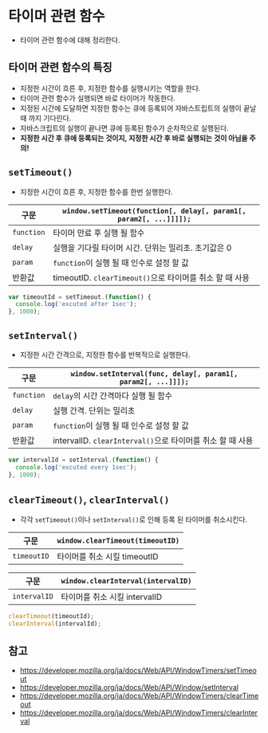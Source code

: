 # 타이머 관련 함수

- 타이머 관련 함수에 대해 정리한다.

## 타이머 관련 함수의 특징

- 지정한 시간이 흐른 후, 지정한 함수를 실행시키는 역할을 한다.
- 타이머 관련 함수가 실행되면 바로 타이머가 작동한다.
- 지정된 시간에 도달하면 지정한 함수는 큐에 등록되어 자바스트립트의 실행이 끝날 때 까지 기다린다.
- 자바스크립트의 실행이 끝나면 큐에 등록된 함수가 순차적으로 실행된다.
- **지정한 시간 후 큐에 등록되는 것이지, 지정한 시간 후 바로 실행되는 것이 아님을 주의!**

## `setTimeout()`

- 지정한 시간이 흐른 후, 지정한 함수를 한번 실행한다.

구문 | `window.setTimeout(function[, delay[, param1[, param2[, ...]]]]);`
----|-------------------------------------------------------------------
`function` | 타이머 만료 후 실행 될 함수
`delay` | 실행을 기다릴 타이머 시간. 단위는 밀리초. 초기값은 0
`param` | `function`이 실행 될 때 인수로 설정 할 값
반환값 | timeoutID. `clearTimeout()`으로 타이머를 취소 할 때 사용

```javascript
var timeoutId = setTimeout.(function() {
  console.log('excuted after 1sec');
}, 1000);
```

## `setInterval()`

- 지정한 시간 간격으로, 지정한 함수를 반복적으로 실행한다.

구문 | `window.setInterval(func, delay[, param1[, param2[, ...]]]);`
----|--------------------------------------------------------------
`function` | `delay`의 시간 간격마다 실행 될 함수
`delay` | 실행 간격. 단위는 밀리초
`param` | `function`이 실행 될 때 인수로 설정 할 값
반환값 | intervalID. `clearInterval()`으로 타이머를 취소 할 때 사용

```javascript
var intervalId = setInterval.(function() {
  console.log('excuted every 1sec');
}, 1000);
```

## `clearTimeout()`, `clearInterval()`

- 각각 `setTimeout()`이나 `setInterval()`로 인해 등록 된 타이머를 취소시킨다.

구문 | `window.clearTimeout(timeoutID)`
----|-------------------------------
`timeoutID` | 타이머를 취소 시킬 timeoutID

구문 | `window.clearInterval(intervalID)`
----|-------------------------------
`intervalID` | 타이머를 취소 시킬 intervalID

```javascript
clearTimeout(timeoutId);
clearInterval(intervalId);
```

## 참고

- https://developer.mozilla.org/ja/docs/Web/API/WindowTimers/setTimeout
- https://developer.mozilla.org/ja/docs/Web/API/Window/setInterval
- https://developer.mozilla.org/ja/docs/Web/API/WindowTimers/clearTimeout
- https://developer.mozilla.org/ja/docs/Web/API/WindowTimers/clearInterval